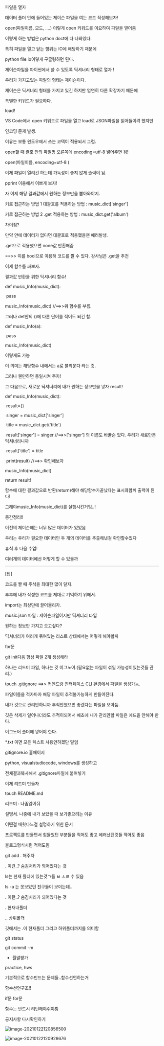 



파일을 열자

데이터 폴더 안에 들어있는  제이슨 파일을 여는 코드 작성해보자!

open(파일이름, 모드, ....) 이렇게 open 키워드를 이요하여 파일을 열어줌

이렇게 하는 방법은 python doct에 다 나와있다.

특히 파일을 열고 닫는 행위는 IO에 해당하기 때문에

python file io이렇게 구글링하면 된다.



제이슨파일을 파이썬에서 쓸 수 있도록 딕셔너리 형태로 열자 !

우리가 가지고있는 파일의 형태는 제이슨이다. 

제이슨은 딕셔너리 형태를 가지고 있긴 하지만 엄연히 다른 확장자기 때문에 

특별한 키워드가 필요하다.

load!



VS Code에서 open 키워드로 파일을 열고 load로 JSON파일을 읽어들이려 했지만

인코딩 문제 발생. 

이유는 보통 윈도우에서 쓰는 코덱이 적용되서 그럼.



open할 때 괄호 안의 파일명 오른쪽에 encoding=utf-8 넣어주면 됨!

open(파일이름, encoding=utf-8 )



이제 파일이 열리긴 하는데 가독성이 좋지 않게 출력이 됨.

pprint 이용해서 이쁘게 보자!



자 이제 해당 결과값에서 원하는 정보만을 뽑아와야지.



키로 접근하는 방법 1 대괄호를 적용하는 방법 : music_dict['singer']

키로 접근하는 방법 2 .get 적용하는 방법 : music_dict.get('album')

차이점?

만약 안에 데이터가 없다면 대괄호로 적용했을땐 에러발생.

.get으로 적용했으면 none값 반환해줌 

==>> 이를 bool으로 이용해 코드를 짤 수 있다. 강사님은 .get을 추천



이제 함수를 짜보자.

결과값 반환을 위한 딕셔너리 함수!

def music_Info(music_dict):

​    pass



music_Info(music_dict) //==>>위 함수를 부름.



그러나 def안의 ()에 다른 단어를 적어도 되긴 함.



def music_Info(a):

​    pass



music_Info(music_dict) 



이렇게도 가능



이 의미는 해당함수 내에서는 a로 불리운다 라는 것.

그러나 웬만하면 통일시켜 주자!



그 다음으로, 새로운 딕셔너리에 내가 원하는 정보만을 넣자 result!



def music_Info(music_dict):

​    result={}

​    singer = music_dict['singer']

​    title = music_dict.get('title')



​	result['singer'] = singer //==>>['singer'] 의 이름도 바꿀순 있다. 우리가 새로만든 딕셔너리니까

​	result['title'] = title

​	print(result) //==>>  확인해보자

music_Info(music_dict)



return result!

함수에 대한 결과값으로 반환(return)해야 해당함수가끝났다는 표시와함께 출력이 된다!

그래야music_Info(music_dict)를 실행시킨거임..!





중간정리!!

이전의 제이슨에는 너무 많은 데이터가 있었음

우리는 우리가 필요한 데이터인 두 개의 데이터를 추출해낸걸 확인할수있다



휴식 후 다음 수업!

여러개의 데이터에선 어떻게 할 수 있을까

---

[팁]

코드를 짤 때 주석을 최대한 많이 달자.

추후에 내가 작성한 코드를 제대로 기억하기 위해서.

import는 최상단에 끌어올리자.





music.json 파일 : 제이슨파일이지만 딕셔너리 타입



원하는 정보만 가지고 오고싶다?



딕셔너리가 여러개 묶여있는 리스트 상태에서는 어떻게 해야할까



for문









git init다음 항상 파일 2개 생성해라

하나는 리드미 파일, 하나는 깃 이그노어.(필요없는 파일이 섞일 가능성이있는것들 관리.)



touch .gitignore ==>> 커멘드랑 인터페이스 CLI 환경에서  파일을 생성가능.

파일이름을 적자마자 해당 파일이 추적불가능하게 만들어진다.

내가 깃으로 관리안하니까 추적안했으면 좋겠다는 파일을 모아둠.

깃은 삭제가 일어나더라도 추적이되어서 애초에 내가 관리안할 파일은 에드을 안해야 한다. 

이그노어 폴더에 넣어야 한다.

*.txt 이면 모든 텍스트 사용안하겠단 말임



gitignore.io 홈페이지

python, visualstudiocode, windows를 생성하고

전체결과복사해서 .gitignore파일에 붙여넣기



이제 리드미 만들자 

touch README.md



리드미 : 나좀읽어줘

설명서. 나중에 내가 보았을 때 보기좋으려는 이유

어떤걸 배웟다느걸 설명하기 위한 문서

프로젝트를 만들면서 힘들었던 부분들을 적어도 좋고 에러났던것들 적어도 좋음

블로그형식처럼 적어도됨



git add .  해주자

. 이란..? 숨김처리가 되어있다는 것



ls는 현재 폴더에 있는것ㄱ들 ㅂ ㅗㄹ 수 있음

 ls -a 는 못보았던 친구들이 보이는데..

. 이란..? 숨김처리가 되어있다는 것



. 현재내폴더

.. 상위폴더



깃에서는 .이 현재폴더 그리고 하위폴더까지를 의미함

git status



git commit -m





* 월말평가



practice, hws

기본적으로 함수만드는 문제들..함수선언하는거

함수선언구조!!

if문 for문

함수는 반드시 리턴해야줘야함

공지사항 다시확인하기



![image-20210122120856500](20210122.assets/image-20210122120856500.png)

![image-20210122120929676](20210122.assets/image-20210122120929676.png)
